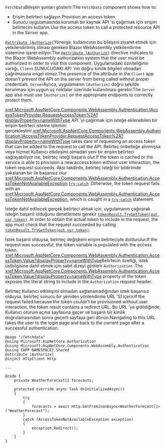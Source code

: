 <span data-ttu-id="0765c-101">`FetchData`Bileşen şunları gösterir:</span><span class="sxs-lookup"><span data-stu-id="0765c-101">The `FetchData` component shows how to:</span></span>

* <span data-ttu-id="0765c-102">Erişim belirteci sağlayın.</span><span class="sxs-lookup"><span data-stu-id="0765c-102">Provision an access token.</span></span>
* <span data-ttu-id="0765c-103">*Sunucu* uygulamasında korumalı bir kaynak API 'si çağırmak için erişim belirtecini kullanın.</span><span class="sxs-lookup"><span data-stu-id="0765c-103">Use the access token to call a protected resource API in the *Server* app.</span></span>

<span data-ttu-id="0765c-104">[`@attribute [Authorize]`](xref:mvc/views/razor#attribute)Yönerge, kullanıcının bu bileşeni ziyaret etmek için yetkilendirilmiş olması gereken Blazor WebAssembly yetkilendirme sistemine işaret ediyor.</span><span class="sxs-lookup"><span data-stu-id="0765c-104">The [`@attribute [Authorize]`](xref:mvc/views/razor#attribute) directive indicates to the Blazor WebAssembly authorization system that the user must be authorized in order to visit this component.</span></span> <span data-ttu-id="0765c-105">Uygulamadaki özniteliğinin varlığı, `Client` SUNUCUDAKI API 'nin doğru kimlik bilgileri olmadan çağrılmasına engel olmaz.</span><span class="sxs-lookup"><span data-stu-id="0765c-105">The presence of the attribute in the `Client` app doesn't prevent the API on the server from being called without proper credentials.</span></span> <span data-ttu-id="0765c-106">`Server`Ayrıca, uygulamanın `[Authorize]` doğru şekilde korunması için uygun uç noktalar üzerinde kullanılması gerekir.</span><span class="sxs-lookup"><span data-stu-id="0765c-106">The `Server` app also must use `[Authorize]` on the appropriate endpoints to correctly protect them.</span></span>

<span data-ttu-id="0765c-107"><xref:Microsoft.AspNetCore.Components.WebAssembly.Authentication.IAccessTokenProvider.RequestAccessToken%2A?displayProperty=nameWithType> API 'yi çağırmak için isteğe eklenebilen bir erişim belirteci isteme işlemini gerçekleştirir.</span><span class="sxs-lookup"><span data-stu-id="0765c-107"><xref:Microsoft.AspNetCore.Components.WebAssembly.Authentication.IAccessTokenProvider.RequestAccessToken%2A?displayProperty=nameWithType> takes care of requesting an access token that can be added to the request to call the API.</span></span> <span data-ttu-id="0765c-108">Belirteç önbelleğe alınmışsa veya hizmet Kullanıcı etkileşimi olmadan yeni bir erişim belirteci sağlayabiliyor ise, belirteç isteği başarılı olur.</span><span class="sxs-lookup"><span data-stu-id="0765c-108">If the token is cached or the service is able to provision a new access token without user interaction, the token request succeeds.</span></span> <span data-ttu-id="0765c-109">Aksi takdirde, belirteç isteği bir bildirimde yakalanan bir ile başarısız olur <xref:Microsoft.AspNetCore.Components.WebAssembly.Authentication.AccessTokenNotAvailableException> [`try-catch`](/dotnet/csharp/language-reference/keywords/try-catch) .</span><span class="sxs-lookup"><span data-stu-id="0765c-109">Otherwise, the token request fails with an <xref:Microsoft.AspNetCore.Components.WebAssembly.Authentication.AccessTokenNotAvailableException>, which is caught in a [`try-catch`](/dotnet/csharp/language-reference/keywords/try-catch) statement.</span></span>

<span data-ttu-id="0765c-110">İsteğe dahil edilecek gerçek belirteci almak için, uygulamanın çağırarak isteğin başarılı olduğunu denetlemesi gerekir [`tokenResult.TryGetToken(out var token)`](xref:Microsoft.AspNetCore.Components.WebAssembly.Authentication.AccessTokenResult.TryGetToken%2A) .</span><span class="sxs-lookup"><span data-stu-id="0765c-110">In order to obtain the actual token to include in the request, the app must check that the request succeeded by calling [`tokenResult.TryGetToken(out var token)`](xref:Microsoft.AspNetCore.Components.WebAssembly.Authentication.AccessTokenResult.TryGetToken%2A).</span></span>

<span data-ttu-id="0765c-111">İstek başarılı olduysa, belirteç değişkeni erişim belirteciyle doldurulur.</span><span class="sxs-lookup"><span data-stu-id="0765c-111">If the request was successful, the token variable is populated with the access token.</span></span> <span data-ttu-id="0765c-112"><xref:Microsoft.AspNetCore.Components.WebAssembly.Authentication.AccessToken.Value?displayProperty=nameWithType>Belirtecin özelliği, istek üstbilgisine dahil etmek için sabit dizeyi gösterir `Authorization` .</span><span class="sxs-lookup"><span data-stu-id="0765c-112">The <xref:Microsoft.AspNetCore.Components.WebAssembly.Authentication.AccessToken.Value?displayProperty=nameWithType> property of the token exposes the literal string to include in the `Authorization` request header.</span></span>

<span data-ttu-id="0765c-113">Belirteç Kullanıcı etkileşimi olmadan sağlanamadığından istek başarısız olduysa, belirteç sonucu bir yeniden yönlendirme URL 'SI içerir.</span><span class="sxs-lookup"><span data-stu-id="0765c-113">If the request failed because the token couldn't be provisioned without user interaction, the token result contains a redirect URL.</span></span> <span data-ttu-id="0765c-114">Bu URL 'ye gidildiğinde, Kullanıcı oturum açma sayfasına geçer ve başarılı bir kimlik doğrulamasından sonra geçerli sayfaya geri dönün.</span><span class="sxs-lookup"><span data-stu-id="0765c-114">Navigating to this URL takes the user to the login page and back to the current page after a successful authentication.</span></span>

```razor
@page "/fetchdata"
@using Microsoft.AspNetCore.Authorization
@using Microsoft.AspNetCore.Components.WebAssembly.Authentication
@using {APP NAMESPACE}.Shared
@attribute [Authorize]
@inject HttpClient Http

...

@code {
    private WeatherForecast[] forecasts;

    protected override async Task OnInitializedAsync()
    {
        try
        {
            forecasts = await Http.GetFromJsonAsync<WeatherForecast[]>("WeatherForecast");
        }
        catch (AccessTokenNotAvailableException exception)
        {
            exception.Redirect();
        }
    }
}
```
